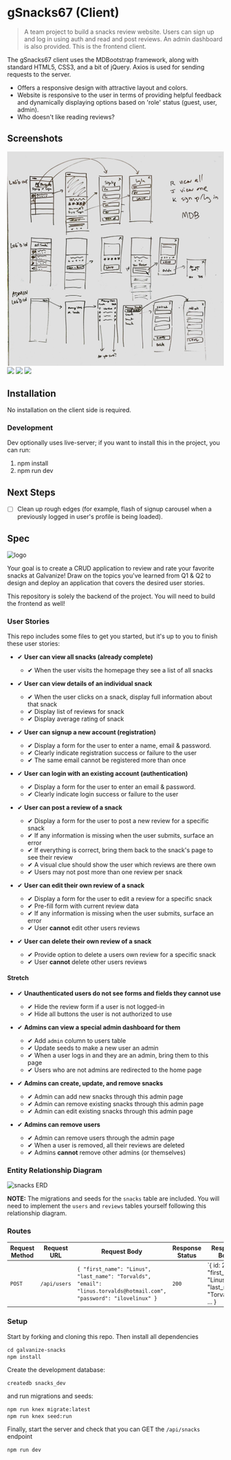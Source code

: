 # gSnacks67 (Client)
> A team project to build a snacks review website. Users can sign up and log in using auth and read and post reviews. An admin dashboard is also provided.
> This is the frontend client.

The gSnacks67 client uses the MDBootstrap framework, along with standard HTML5, CSS3, and a bit
of jQuery. Axios is used for sending requests to the server.

* Offers a responsive design with attractive layout and colors.
* Website is responsive to the user in terms of providing helpful feedback and dynamically displaying options based on 'role' status (guest, user, admin).
* Who doesn't like reading reviews?

## Screenshots

![](img/screenshots/wireframe.jpg)
![](img/screenshots/screenshot-1.jpg)
![](img/screenshots/screenshot-2.jpg)
![](img/screenshots/screenshot-3.jpg)

## Installation
No installation on the client side is required.

### Development
Dev optionally uses live-server; if you want to install this in the project, you can run:
1. npm install
2. npm run dev

## Next Steps
- [ ] Clean up rough edges (for example, flash of signup carousel when a previously logged in user's profile is being loaded).

## Spec
![logo](./public/res/logo_dark_small.png)

Your goal is to create a CRUD application to review and rate your favorite snacks at Galvanize! Draw on the topics you've learned from Q1 & Q2 to design and deploy an application that covers the desired user stories.

This repository is solely the backend of the project. You will need to build the frontend as well!

### User Stories

This repo includes some files to get you started, but it's up to you to finish these user stories:

- ✔ **User can view all snacks (already complete)**
  - ✔ When the user visits the homepage they see a list of all snacks


- ✔ **User can view details of an individual snack**
  - ✔ When the user clicks on a snack, display full information about that snack
  - ✔ Display list of reviews for snack
  - ✔ Display average rating of snack


- ✔ **User can signup a new account (registration)**
  - ✔ Display a form for the user to enter a name, email & password.
  - ✔ Clearly indicate registration success or failure to the user
  - ✔ The same email cannot be registered more than once


- ✔ **User can login with an existing account (authentication)**
  - ✔ Display a form for the user to enter an email & password.
  - ✔ Clearly indicate login success or failure to the user


- ✔ **User can post a review of a snack**
  - ✔ Display a form for the user to post a new review for a specific snack
  - ✔ If any information is missing when the user submits, surface an error
  - ✔ If everything is correct, bring them back to the snack's page to see their review
  - ✔ A visual clue should show the user which reviews are there own
  - ✔ Users may not post more than one review per snack

- ✔ **User can edit their own review of a snack**
  - ✔ Display a form for the user to edit a review for a specific snack
  - ✔ Pre-fill form with current review data
  - ✔ If any information is missing when the user submits, surface an error
  - ✔ User **cannot** edit other users reviews


- ✔ **User can delete their own review of a snack**
  - ✔ Provide option to delete a users own review for a specific snack
  - ✔ User **cannot** delete other users reviews

#### Stretch

- ✔ **Unauthenticated users do not see forms and fields they cannot use**
  - ✔ Hide the review form if a user is not logged-in
  - ✔ Hide all buttons the user is not authorized to use

- ✔ **Admins can view a special admin dashboard for them**
  - ✔ Add `admin` column to users table
  - ✔ Update seeds to make a new user an admin
  - ✔ When a user logs in and they are an admin, bring them to this page
  - ✔ Users who are not admins are redirected to the home page


- ✔ **Admins can create, update, and remove snacks**
  - ✔ Admin can add new snacks through this admin page
  - ✔ Admin can remove existing snacks through this admin page
  - ✔ Admin can edit existing snacks through this admin page


- ✔ **Admins can remove users**
  - ✔ Admin can remove users through the admin page
  - ✔ When a user is removed, all their reviews are deleted
  - ✔ Admins **cannot** remove other admins (or themselves)


### Entity Relationship Diagram

![snacks ERD](./snacks_erd.jpg)

**NOTE:** The migrations and seeds for the `snacks` table are included. You will need to implement the `users` and `reviews` tables yourself following this relationship diagram.

### Routes

| Request Method | Request URL | Request Body | Response Status | Response Body                                                  |
|----------------|-------------|--------------|-----------------|----------------------------------------------------------------|
| `POST`         | `/api/users`           | `{ "first_name": "Linus", "last_name": "Torvalds", "email": "linus.torvalds@hotmail.com", "password": "ilovelinux" }` | `200`           | `{ id: 2, "first_name": "Linus", "last_name": "Torvalds", ... } |

### Setup

Start by forking and cloning this repo.
Then install all dependencies

```shell
cd galvanize-snacks
npm install
```

Create the development database:

```shell
createdb snacks_dev
```

and run migrations and seeds:

```shell
npm run knex migrate:latest
npm run knex seed:run
```

Finally, start the server and check that you can GET the `/api/snacks` endpoint

```shell
npm run dev
```
